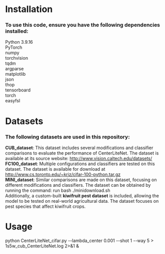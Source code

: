 # Installation
### To use this code, ensure you have the following dependencies installed:  
Python 3.9.16  
PyTorch  
numpy  
torchvision  
tqdm  
argparse  
matplotlib  
json  
thop  
tensorboard  
torch  
easyfsl

# Datasets
### The following datasets are used in this repository:  
**CUB_dataset**: This dataset includes several modifications and classifier comparisons to evaluate the performance of CenterLiteNet. The dataset is available at its source website: http://www.vision.caltech.edu/datasets/  
**FC100_dataset**: Multiple configurations and classifiers are tested on this dataset. The dataset is available for download at http://www.cs.toronto.edu/~kriz/cifar-100-python.tar.gz  
**MINI_dataset**: Similar comparisons are made on this dataset, focusing on different modifications and classifiers. The dataset can be obtained by running the command: run bash ./minidownload.sh  
Additionally, a custom-built **kiwifruit pest dataset** is included, allowing the model to be tested on real-world agricultural data. The dataset focuses on pest species that affect kiwifruit crops.
# Usage
python CenterLiteNet_cifar.py --lambda_center 0.001 --shot 1 --way 5 > 1s5w_cub_CenterLiteNet.log 2>&1 & 

